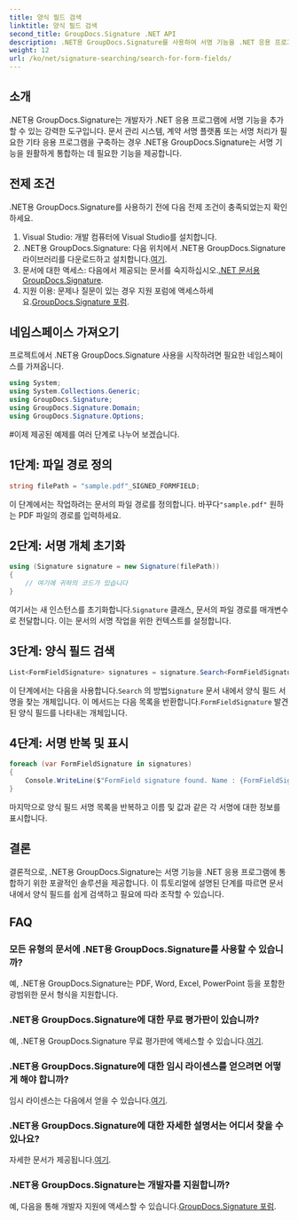 ```yaml
---
title: 양식 필드 검색
linktitle: 양식 필드 검색
second_title: GroupDocs.Signature .NET API
description: .NET용 GroupDocs.Signature를 사용하여 서명 기능을 .NET 응용 프로그램에 통합하는 방법을 알아보세요. 원활한 문서 관리를 위해 단계별로 따라해보세요.
weight: 12
url: /ko/net/signature-searching/search-for-form-fields/
---
```

## 소개
.NET용 GroupDocs.Signature는 개발자가 .NET 응용 프로그램에 서명 기능을 추가할 수 있는 강력한 도구입니다. 문서 관리 시스템, 계약 서명 플랫폼 또는 서명 처리가 필요한 기타 응용 프로그램을 구축하는 경우 .NET용 GroupDocs.Signature는 서명 기능을 원활하게 통합하는 데 필요한 기능을 제공합니다.
## 전제 조건
.NET용 GroupDocs.Signature를 사용하기 전에 다음 전제 조건이 충족되었는지 확인하세요.
1. Visual Studio: 개발 컴퓨터에 Visual Studio를 설치합니다.
2.  .NET용 GroupDocs.Signature: 다음 위치에서 .NET용 GroupDocs.Signature 라이브러리를 다운로드하고 설치합니다.[여기](https://releases.groupdocs.com/signature/net/).
3.  문서에 대한 액세스: 다음에서 제공되는 문서를 숙지하십시오.[.NET 문서용 GroupDocs.Signature](https://tutorials.groupdocs.com/signature/net/).
4.  지원 이용: 문제나 질문이 있는 경우 지원 포럼에 액세스하세요.[GroupDocs.Signature 포럼](https://forum.groupdocs.com/c/signature/13).

## 네임스페이스 가져오기
프로젝트에서 .NET용 GroupDocs.Signature 사용을 시작하려면 필요한 네임스페이스를 가져옵니다.
```csharp
using System;
using System.Collections.Generic;
using GroupDocs.Signature;
using GroupDocs.Signature.Domain;
using GroupDocs.Signature.Options;
```
#이제 제공된 예제를 여러 단계로 나누어 보겠습니다.
## 1단계: 파일 경로 정의
```csharp
string filePath = "sample.pdf"_SIGNED_FORMFIELD;
```
 이 단계에서는 작업하려는 문서의 파일 경로를 정의합니다. 바꾸다`"sample.pdf"` 원하는 PDF 파일의 경로를 입력하세요.
## 2단계: 서명 개체 초기화
```csharp
using (Signature signature = new Signature(filePath))
{
    // 여기에 귀하의 코드가 있습니다
}
```
 여기서는 새 인스턴스를 초기화합니다.`Signature` 클래스, 문서의 파일 경로를 매개변수로 전달합니다. 이는 문서의 서명 작업을 위한 컨텍스트를 설정합니다.
## 3단계: 양식 필드 검색
```csharp
List<FormFieldSignature> signatures = signature.Search<FormFieldSignature>(SignatureType.FormField);
```
 이 단계에서는 다음을 사용합니다.`Search` 의 방법`Signature` 문서 내에서 양식 필드 서명을 찾는 개체입니다. 이 메서드는 다음 목록을 반환합니다.`FormFieldSignature` 발견된 양식 필드를 나타내는 개체입니다.
## 4단계: 서명 반복 및 표시
```csharp
foreach (var FormFieldSignature in signatures)
{
    Console.WriteLine($"FormField signature found. Name : {FormFieldSignature.Name}. Value: {FormFieldSignature.Value}");
}
```
마지막으로 양식 필드 서명 목록을 반복하고 이름 및 값과 같은 각 서명에 대한 정보를 표시합니다.

## 결론
결론적으로, .NET용 GroupDocs.Signature는 서명 기능을 .NET 응용 프로그램에 통합하기 위한 포괄적인 솔루션을 제공합니다. 이 튜토리얼에 설명된 단계를 따르면 문서 내에서 양식 필드를 쉽게 검색하고 필요에 따라 조작할 수 있습니다.
## FAQ
### 모든 유형의 문서에 .NET용 GroupDocs.Signature를 사용할 수 있습니까?
예, .NET용 GroupDocs.Signature는 PDF, Word, Excel, PowerPoint 등을 포함한 광범위한 문서 형식을 지원합니다.
### .NET용 GroupDocs.Signature에 대한 무료 평가판이 있습니까?
 예, .NET용 GroupDocs.Signature 무료 평가판에 액세스할 수 있습니다.[여기](https://releases.groupdocs.com/).
### .NET용 GroupDocs.Signature에 대한 임시 라이센스를 얻으려면 어떻게 해야 합니까?
 임시 라이센스는 다음에서 얻을 수 있습니다.[여기](https://purchase.groupdocs.com/temporary-license/).
### .NET용 GroupDocs.Signature에 대한 자세한 설명서는 어디서 찾을 수 있나요?
 자세한 문서가 제공됩니다.[여기](https://tutorials.groupdocs.com/signature/net/).
### .NET용 GroupDocs.Signature는 개발자를 지원합니까?
 예, 다음을 통해 개발자 지원에 액세스할 수 있습니다.[GroupDocs.Signature 포럼](https://forum.groupdocs.com/c/signature/13).